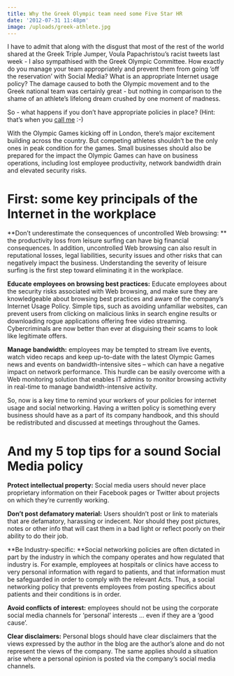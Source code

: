 ```yaml
---
title: Why the Greek Olympic team need some Five Star HR
date: '2012-07-31 11:48pm'
image: /uploads/greek-athlete.jpg
---
```

I have to admit that along with the disgust that most of the rest of the world shared at the Greek Triple Jumper, Voula Papachristou’s racist tweets last week - I also sympathised with the Greek Olympic Committee.  How exactly do you manage your team appropriately and prevent them from going ‘off the reservation’ with Social Media? What is an appropriate Internet usage policy? The damage caused to both the Olympic movement and to the Greek national team was certainly great - but nothing in comparison to the shame of an athlete’s lifelong dream crushed by one moment of madness. 

So - what happens if you don’t have appropriate policies in place? (Hint: that’s when you [call me](/contact) :-)

With the Olympic Games kicking off in London, there’s major excitement building across the country.  But competing athletes shouldn’t be the only ones in peak condition for the games.  Small businesses should also be prepared for the impact the Olympic Games can have on business operations, including lost employee productivity, network bandwidth drain and elevated security risks.

# First: some key principals of the Internet in the workplace

**Don’t underestimate the consequences of uncontrolled Web browsing: ** the productivity loss from leisure surfing can have big financial consequences.  In addition, uncontrolled Web browsing can also result in reputational losses, legal liabilities, security issues and other risks that can negatively impact the business.  Understanding the severity of leisure surfing is the first step toward eliminating it in the workplace.

**Educate employees on browsing best practices:**  Educate employees about the security risks associated with Web browsing, and make sure they are knowledgeable about browsing best practices and aware of the company’s Internet Usage Policy.  Simple tips, such as avoiding unfamiliar websites, can prevent users from clicking on malicious links in search engine results or downloading rogue applications offering free video streaming.  Cybercriminals are now better than ever at disguising their scams to look like legitimate offers.

**Manage bandwidth:**  employees may be tempted to stream live events, watch video recaps and keep up-to-date with the latest Olympic Games news and events on bandwidth-intensive sites – which can have a negative impact on network performance.  This hurdle can be easily overcome with a Web monitoring solution that enables IT admins to monitor browsing activity in real-time to manage bandwidth-intensive activity.

So, now is a key time to remind your workers of your policies for internet usage and social networking.  Having a written policy is something every business should have as a part of its company handbook, and this should be redistributed and discussed at meetings throughout the Games.

# And my 5 top tips for a sound Social Media policy

**Protect intellectual property:** Social media users should never place proprietary information on their Facebook pages or Twitter about projects on which they’re currently working.

**Don’t post defamatory material:** Users shouldn’t post or link to materials that are defamatory, harassing or indecent. Nor should they post pictures, notes or other info that will cast them in a bad light or reflect poorly on their ability to do their job.

**Be Industry-specific: **Social networking policies are often dictated in part by the industry in which the company operates and how regulated that industry is. For example, employees at hospitals or clinics have access to very personal information with regard to patients, and that information must be safeguarded in order to comply with the relevant Acts. Thus, a social networking policy that prevents employees from posting specifics about patients and their conditions is in order.

**Avoid conflicts of interest:** employees should not be using the corporate social media channels for ‘personal’ interests … even if they are a ‘good cause’. 

**Clear disclaimers:** Personal blogs should have clear disclaimers that the views expressed by the author in the blog are the author’s alone and do not represent the views of the company. The same applies should a situation arise where a personal opinion is posted via the company’s social media channels.
